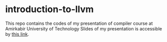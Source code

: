 # introduction-to-llvm
This repo contains the codes of my presentation of compiler course at Amirkabir University of Technology
Slides of my presentation is accessible by [this link](https://docs.google.com/presentation/d/1hzV4HcRgWuqLeG5gz_n4GGuYFknVmAIO3AV2D6vqO9s/edit?usp=sharing).
